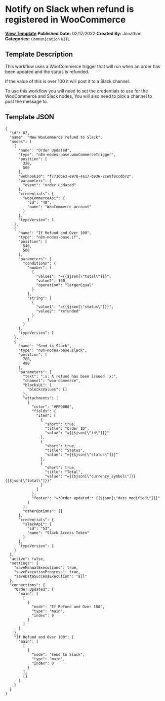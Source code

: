 # Notify on Slack when refund is registered in WooCommerce

**[View Template](https://n8n.io/workflows/1460-/)**  **Published Date:** 02/17/2022  **Created By:** Jonathan  **Categories:** `Communication` `HITL`  

## Template Description

This workflow uses a WooCommerce trigger that will run when an order has been updated and the status is refunded.

If the value of this is over 100 it will post it to a Slack channel.

To use this workflow you will need to set the credentials to use for the WooCommerce and Slack nodes, You will also need to pick a channel to post the message to.

## Template JSON

```
{
  "id": 82,
  "name": "New WooCommerce refund to Slack",
  "nodes": [
    {
      "name": "Order Updated",
      "type": "n8n-nodes-base.wooCommerceTrigger",
      "position": [
        320,
        500
      ],
      "webhookId": "f7736be3-e978-4a17-b936-7ce9f8ccdb72",
      "parameters": {
        "event": "order.updated"
      },
      "credentials": {
        "wooCommerceApi": {
          "id": "48",
          "name": "WooCommerce account"
        }
      },
      "typeVersion": 1
    },
    {
      "name": "If Refund and Over 100",
      "type": "n8n-nodes-base.if",
      "position": [
        540,
        500
      ],
      "parameters": {
        "conditions": {
          "number": [
            {
              "value1": "={{$json[\"total\"]}}",
              "value2": 100,
              "operation": "largerEqual"
            }
          ],
          "string": [
            {
              "value1": "={{$json[\"status\"]}}",
              "value2": "refunded"
            }
          ]
        }
      },
      "typeVersion": 1
    },
    {
      "name": "Send to Slack",
      "type": "n8n-nodes-base.slack",
      "position": [
        780,
        480
      ],
      "parameters": {
        "text": ":x: A refund has been issued :x:",
        "channel": "woo-commerce",
        "blocksUi": {
          "blocksValues": []
        },
        "attachments": [
          {
            "color": "#FF0000",
            "fields": {
              "item": [
                {
                  "short": true,
                  "title": "Order ID",
                  "value": "={{$json[\"id\"]}}"
                },
                {
                  "short": true,
                  "title": "Status",
                  "value": "={{$json[\"status\"]}}"
                },
                {
                  "short": true,
                  "title": "Total",
                  "value": "={{$json[\"currency_symbol\"]}}{{$json[\"total\"]}}"
                }
              ]
            },
            "footer": "=*Order updated:* {{$json[\"date_modified\"]}}"
          }
        ],
        "otherOptions": {}
      },
      "credentials": {
        "slackApi": {
          "id": "53",
          "name": "Slack Access Token"
        }
      },
      "typeVersion": 1
    }
  ],
  "active": false,
  "settings": {
    "saveManualExecutions": true,
    "saveExecutionProgress": true,
    "saveDataSuccessExecution": "all"
  },
  "connections": {
    "Order Updated": {
      "main": [
        [
          {
            "node": "If Refund and Over 100",
            "type": "main",
            "index": 0
          }
        ]
      ]
    },
    "If Refund and Over 100": {
      "main": [
        [
          {
            "node": "Send to Slack",
            "type": "main",
            "index": 0
          }
        ],
        []
      ]
    }
  }
}
```
